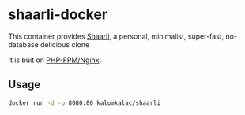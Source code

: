 # shaarli-docker

This container provides [Shaarli](https://github.com/shaarli/Shaarli), a personal, minimalist, super-fast, no-database delicious clone

It is buit on [PHP-FPM/Nginx](https://hub.docker.com/r/richarvey/nginx-php-fpm/).

## Usage

```bash
docker run -d -p 8080:80 kalumkalac/shaarli
```

